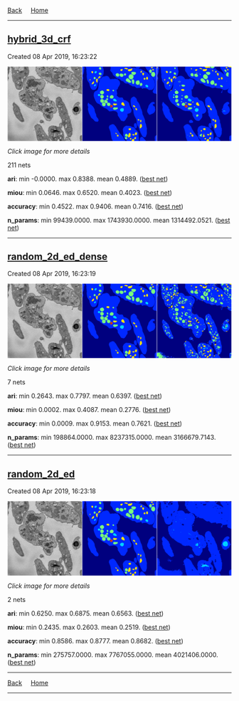 
[Back](..)&nbsp;&nbsp;&nbsp;&nbsp;&nbsp;[Home](https://leapmanlab.github.io/snapshots)

---

<div class="summary"><a href="hybrid_3d_crf"><h2>hybrid_3d_crf</h2></a><p>Created 08 Apr 2019, 16:23:22
</p><a href="hybrid_3d_crf"><img src="hybrid_3d_crf/0319/0/7/media/summary.png" align="center"></a><p><i>Click image for more details</i>
</p></div>

211 nets

**ari**: min -0.0000. max 0.8388. mean 0.4889.  ([best net](hybrid_3d_crf/0318/0/17))

**miou**: min 0.0646. max 0.6520. mean 0.4023.  ([best net](hybrid_3d_crf/0319/0/7))

**accuracy**: min 0.4522. max 0.9406. mean 0.7416.  ([best net](hybrid_3d_crf/0318/0/17))

**n_params**: min 99439.0000. max 1743930.0000. mean 1314492.0521.  ([best net](hybrid_3d_crf/0401/0/22))

---

<div class="summary"><a href="random_2d_ed_dense"><h2>random_2d_ed_dense</h2></a><p>Created 08 Apr 2019, 16:23:19
</p><a href="random_2d_ed_dense"><img src="random_2d_ed_dense/0408/0/0/media/summary.png" align="center"></a><p><i>Click image for more details</i>
</p></div>

7 nets

**ari**: min 0.2643. max 0.7797. mean 0.6397.  ([best net](random_2d_ed_dense/0306/13))

**miou**: min 0.0002. max 0.4087. mean 0.2776.  ([best net](random_2d_ed_dense/0408/0/0))

**accuracy**: min 0.0009. max 0.9153. mean 0.7621.  ([best net](random_2d_ed_dense/0306/13))

**n_params**: min 198864.0000. max 8237315.0000. mean 3166679.7143.  ([best net](random_2d_ed_dense/0408/1/0))

---

<div class="summary"><a href="random_2d_ed"><h2>random_2d_ed</h2></a><p>Created 08 Apr 2019, 16:23:18
</p><a href="random_2d_ed"><img src="random_2d_ed/0310/5/media/summary.png" align="center"></a><p><i>Click image for more details</i>
</p></div>

2 nets

**ari**: min 0.6250. max 0.6875. mean 0.6563.  ([best net](random_2d_ed/0306/10))

**miou**: min 0.2435. max 0.2603. mean 0.2519.  ([best net](random_2d_ed/0310/5))

**accuracy**: min 0.8586. max 0.8777. mean 0.8682.  ([best net](random_2d_ed/0306/10))

**n_params**: min 275757.0000. max 7767055.0000. mean 4021406.0000.  ([best net](random_2d_ed/0310/5))

---

[Back](..)&nbsp;&nbsp;&nbsp;&nbsp;&nbsp;[Home](https://leapmanlab.github.io/snapshots)

---